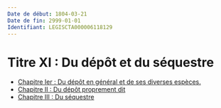 ```yaml
---
Date de début: 1804-03-21
Date de fin: 2999-01-01
Identifiant: LEGISCTA000006118129
---
```


<h1>Titre XI : Du dépôt et du séquestre</h1>

- [Chapitre Ier : Du dépôt en général et de ses diverses espèces.](chapitre_ier/README.md)
- [Chapitre II : Du dépôt proprement dit](chapitre_ii/README.md)
- [Chapitre III : Du séquestre](chapitre_iii/README.md)
